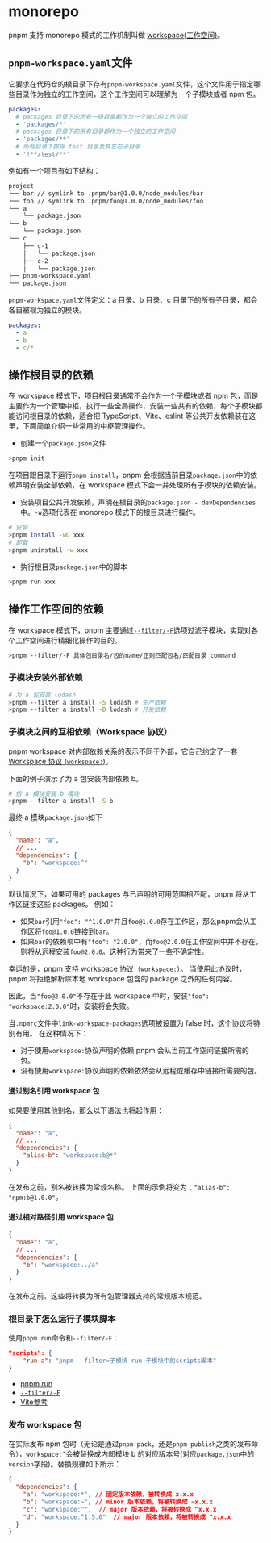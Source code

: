 # monorepo
pnpm 支持 monorepo 模式的工作机制叫做 [workspace(工作空间)](https://pnpm.io/zh/workspaces)。
## `pnpm-workspace.yaml`文件
它要求在代码仓的根目录下存有`pnpm-workspace.yaml`文件，这个文件用于指定哪些目录作为独立的工作空间，这个工作空间可以理解为一个子模块或者 npm 包。
```yml
packages:
  # packages 目录下的所有一级目录都作为一个独立的工作空间
  - 'packages/*'
  # packages 目录下的所有目录都作为一个独立的工作空间
  - 'packages/**'
  # 所有目录下排除 test 目录及其左右子目录
  - '!**/test/**'
```

例如有一个项目有如下结构：
```bash
project
└── bar // symlink to .pnpm/bar@1.0.0/node_modules/bar
└── foo // symlink to .pnpm/foo@1.0.0/node_modules/foo
└── a
    └── package.json
└── b
    └── package.json
└── c
    ├── c-1
    │   └── package.json
    ├── c-2
    │   └── package.json
├── pnpm-workspace.yaml
└── package.json
```
`pnpm-workspace.yaml`文件定义：a 目录、b 目录、c 目录下的所有子目录，都会各自被视为独立的模块。
```yml
packages:
  - a
  - b
  - c/*
```
## 操作根目录的依赖
在 workspace 模式下，项目根目录通常不会作为一个子模块或者 npm 包，而是主要作为一个管理中枢，执行一些全局操作，安装一些共有的依赖，每个子模块都能访问根目录的依赖，适合把 TypeScript、Vite、eslint 等公共开发依赖装在这里，下面简单介绍一些常用的中枢管理操作。

- 创建一个`package.json`文件
```bash
>pnpm init
```
在项目跟目录下运行`pnpm install`，pnpm 会根据当前目录`package.json`中的依赖声明安装全部依赖，在 workspace 模式下会一并处理所有子模块的依赖安装。

- 安装项目公共开发依赖，声明在根目录的`package.json - devDependencies`中。`-w`选项代表在 monorepo 模式下的根目录进行操作。
```bash
# 安装
>pnpm install -wD xxx
# 卸载
>pnpm uninstall -w xxx
```
- 执行根目录`package.json`中的脚本
```bash
>pnpm run xxx
```
## 操作工作空间的依赖
在 workspace 模式下，pnpm 主要通过[`--filter/-F`](https://pnpm.io/zh/filtering)选项过滤子模块，实现对各个工作空间进行精细化操作的目的。
```bash
>pnpm --filter/-F 具体包目录名/包的name/正则匹配包名/匹配目录 command
```

### 子模块安装外部依赖
```bash
# 为 a 包安装 lodash
>pnpm --filter a install -S lodash # 生产依赖
>pnpm --filter a install -D lodash # 开发依赖
```

###  子模块之间的互相依赖（Workspace 协议）
pnpm workspace 对内部依赖关系的表示不同于外部，它自己约定了一套 [Workspace 协议 (`workspace:`)](https://pnpm.io/zh/workspaces#workspace-%E5%8D%8F%E8%AE%AE-workspace)。

下面的例子演示了为 a 包安装内部依赖 b。
```bash
# 给 a 模块安装 b 模块
>pnpm --filter a install -S b
```
最终 a 模块`package.json`如下
```json
{
  "name": "a",
  // ...
  "dependencies": {
    "b": "workspace:^"
  }
}
```

默认情况下，如果可用的 packages 与已声明的可用范围相匹配，pnpm 将从工作区链接这些 packages。 例如：
- 如果`bar`引用`"foo": "^1.0.0"`并且`foo@1.0.0`存在工作区，那么pnpm会从工作区将`foo@1.0.0`链接到`bar`。
- 如果`bar`的依赖项中有`"foo": "2.0.0"`，而`foo@2.0.0`在工作空间中并不存在，则将从远程安装`foo@2.0.0`。这种行为带来了一些不确定性。

幸运的是，pnpm 支持 workspace 协议（`workspace:`）。 当使用此协议时，pnpm 将拒绝解析除本地 workspace 包含的 package 之外的任何内容。 

因此，当`"foo@2.0.0"`不存在于此 workspace 中时，安装`"foo": "workspace:2.0.0"`时，安装将会失败。

当`.npmrc`文件中`link-workspace-packages`选项被设置为 false 时，这个协议将特别有用。 在这种情况下：
- 对于使用`workspace:`协议声明的依赖 pnpm 会从当前工作空间链接所需的包。
- 没有使用`workspace:`协议声明的依赖依然会从远程或缓存中链接所需要的包。

#### 通过别名引用 workspace 包
如果要使用其他别名，那么以下语法也将起作用：
```json
{
  "name": "a",
  // ...
  "dependencies": {
    "alias-b": "workspace:b@*"
  }
}
```

在发布之前，别名被转换为常规名称。 上面的示例将变为：`"alias-b": "npm:b@1.0.0"`。
#### 通过相对路径引用 workspace 包
```json
{
  "name": "a",
  // ...
  "dependencies": {
    "b": "workspace:../a"
  }
}
```
在发布之前，这些将转换为所有包管理器支持的常规版本规范。
### 根目录下怎么运行子模块脚本
使用`pnpm run`命令和`--filter/-F`：
```json
"scripts": {
    "run-a": "pnpm --filter=子模块 run 子模块中的scripts脚本"
}
```
- [pnpm run](https://pnpm.io/zh/cli/run)
- [`--filter/-F`](https://pnpm.io/zh/filtering)
- [Vite参考](https://github.com/vitejs/vite/blob/main/package.json)

### 发布 workspace 包
在实际发布 npm 包时（无论是通过`pnpm pack`，还是`pnpm publish`之类的发布命令），`workspace:^`会被替换成内部模块 b 的对应版本号(对应`package.json`中的`version`字段)。替换规律如下所示：
```json
{
  "dependencies": {
    "a": "workspace:*", // 固定版本依赖，被转换成 x.x.x
    "b": "workspace:~", // minor 版本依赖，将被转换成 ~x.x.x
    "c": "workspace:^",  // major 版本依赖，将被转换成 ^x.x.x
    "d": "workspace:^1.5.0"  // major 版本依赖，将被转换成 ^x.x.x
  }
}
```
